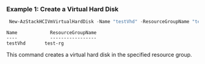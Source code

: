 ### Example 1: Create a Virtual Hard Disk
```powershell
 New-AzStackHCIVmVirtualHardDisk -Name "testVhd" -ResourceGroupName "test-rg" -CustomLocationId "/subscriptions/{subscriptionID}/resourcegroups/{resourceGroupName}/providers/microsoft.extendedlocation/customlocations/{customLocationName}" -Location "eastus" -SizeGb 2
```
```output
Name            ResourceGroupName
----            -----------------
testVhd       test-rg
```
This command creates a virtual hard disk in the specified resource group. 


